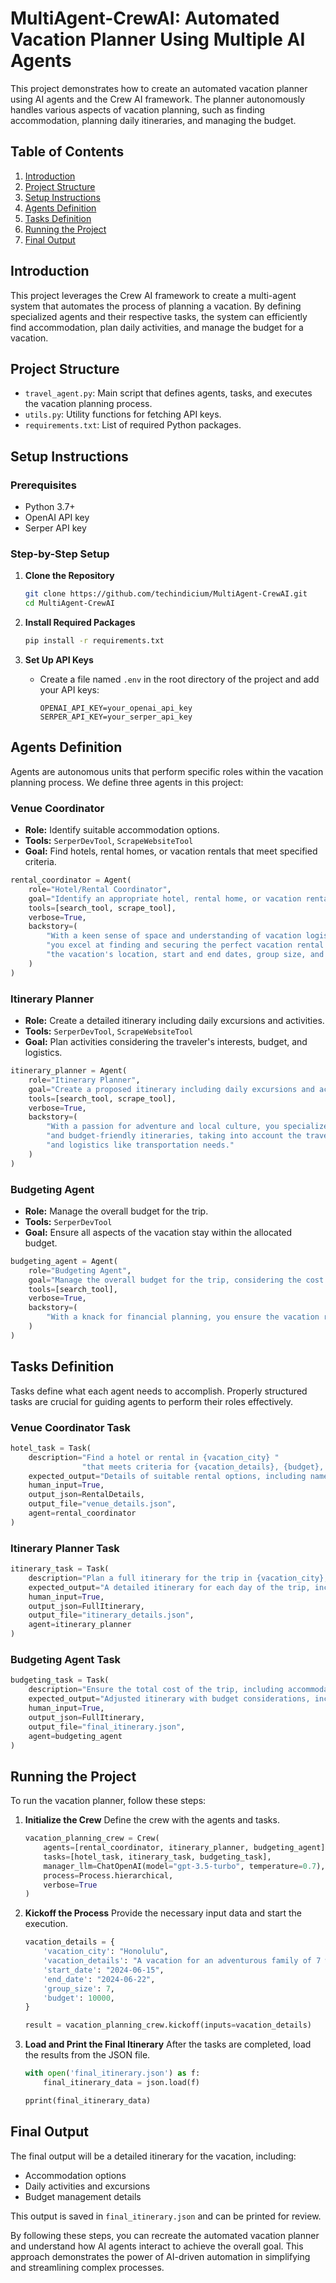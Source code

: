 # MultiAgent-CrewAI: Automated Vacation Planner Using Multiple AI Agents

This project demonstrates how to create an automated vacation planner using AI agents and the Crew AI framework. The planner autonomously handles various aspects of vacation planning, such as finding accommodation, planning daily itineraries, and managing the budget.

## Table of Contents
1. [Introduction](#introduction)
2. [Project Structure](#project-structure)
3. [Setup Instructions](#setup-instructions)
4. [Agents Definition](#agents-definition)
5. [Tasks Definition](#tasks-definition)
6. [Running the Project](#running-the-project)
7. [Final Output](#final-output)

## Introduction
This project leverages the Crew AI framework to create a multi-agent system that automates the process of planning a vacation. By defining specialized agents and their respective tasks, the system can efficiently find accommodation, plan daily activities, and manage the budget for a vacation.

## Project Structure
- `travel_agent.py`: Main script that defines agents, tasks, and executes the vacation planning process.
- `utils.py`: Utility functions for fetching API keys.
- `requirements.txt`: List of required Python packages.

## Setup Instructions

### Prerequisites
- Python 3.7+
- OpenAI API key
- Serper API key

### Step-by-Step Setup

1. **Clone the Repository**
    ```sh
    git clone https://github.com/techindicium/MultiAgent-CrewAI.git
    cd MultiAgent-CrewAI
    ```

2. **Install Required Packages**
    ```sh
    pip install -r requirements.txt
    ```

3. **Set Up API Keys**
    - Create a file named `.env` in the root directory of the project and add your API keys:
      ```env
      OPENAI_API_KEY=your_openai_api_key
      SERPER_API_KEY=your_serper_api_key
      ```

## Agents Definition
Agents are autonomous units that perform specific roles within the vacation planning process. We define three agents in this project:

### Venue Coordinator
- **Role:** Identify suitable accommodation options.
- **Tools:** `SerperDevTool`, `ScrapeWebsiteTool`
- **Goal:** Find hotels, rental homes, or vacation rentals that meet specified criteria.

```python
rental_coordinator = Agent(
    role="Hotel/Rental Coordinator",
    goal="Identify an appropriate hotel, rental home, or vacation rental.",
    tools=[search_tool, scrape_tool],
    verbose=True,
    backstory=(
        "With a keen sense of space and understanding of vacation logistics, "
        "you excel at finding and securing the perfect vacation rental that fits "
        "the vacation's location, start and end dates, group size, and budget constraints."
    )
)
```

### Itinerary Planner
- **Role:** Create a detailed itinerary including daily excursions and activities.
- **Tools:** `SerperDevTool`, `ScrapeWebsiteTool`
- **Goal:** Plan activities considering the traveler's interests, budget, and logistics.

```python
itinerary_planner = Agent(
    role="Itinerary Planner",
    goal="Create a proposed itinerary including daily excursions and activities.",
    tools=[search_tool, scrape_tool],
    verbose=True,
    backstory=(
        "With a passion for adventure and local culture, you specialize in planning engaging "
        "and budget-friendly itineraries, taking into account the traveler's interests, budget, "
        "and logistics like transportation needs."
    )
)
```

### Budgeting Agent
- **Role:** Manage the overall budget for the trip.
- **Tools:** `SerperDevTool`
- **Goal:** Ensure all aspects of the vacation stay within the allocated budget.

```python
budgeting_agent = Agent(
    role="Budgeting Agent",
    goal="Manage the overall budget for the trip, considering the cost of accommodation and daily activities.",
    tools=[search_tool],
    verbose=True,
    backstory=(
        "With a knack for financial planning, you ensure the vacation remains within budget while maximizing value and enjoyment."
    )
)
```

## Tasks Definition
Tasks define what each agent needs to accomplish. Properly structured tasks are crucial for guiding agents to perform their roles effectively.

### Venue Coordinator Task
```python
hotel_task = Task(
    description="Find a hotel or rental in {vacation_city} "
                "that meets criteria for {vacation_details}, {budget}, {group_size}, {start_date} and {end_date}.",
    expected_output="Details of suitable rental options, including name, address, capacity, price per night, available dates, description, and amenities.",
    human_input=True,
    output_json=RentalDetails,
    output_file="venue_details.json",
    agent=rental_coordinator
)
```

### Itinerary Planner Task
```python
itinerary_task = Task(
    description="Plan a full itinerary for the trip in {vacation_city}, considering {vacation_details}, {budget}, and {group_size}. Include daily excursions and local activities, specifying if a rental car is needed.",
    expected_output="A detailed itinerary for each day of the trip, including activities, locations, estimated costs, and rental car needs.",
    human_input=True,
    output_json=FullItinerary,
    output_file="itinerary_details.json",
    agent=itinerary_planner
)
```

### Budgeting Agent Task
```python
budgeting_task = Task(
    description="Ensure the total cost of the trip, including accommodation and daily activities, stays within the allocated budget of {budget}.",
    expected_output="Adjusted itinerary with budget considerations, including the cost of accommodation and daily activities.",
    human_input=True,
    output_json=FullItinerary,
    output_file="final_itinerary.json",
    agent=budgeting_agent
)
```

## Running the Project
To run the vacation planner, follow these steps:

1. **Initialize the Crew**
   Define the crew with the agents and tasks.
   ```python
   vacation_planning_crew = Crew(
       agents=[rental_coordinator, itinerary_planner, budgeting_agent],
       tasks=[hotel_task, itinerary_task, budgeting_task],
       manager_llm=ChatOpenAI(model="gpt-3.5-turbo", temperature=0.7),
       process=Process.hierarchical,
       verbose=True
   )
   ```

2. **Kickoff the Process**
   Provide the necessary input data and start the execution.
   ```python
   vacation_details = {
       'vacation_city': "Honolulu",
       'vacation_details': "A vacation for an adventurous family of 7 who want to explore the island, see the nature, and experience some good Hawaiian food and culture",
       'start_date': "2024-06-15",
       'end_date': "2024-06-22",
       'group_size': 7,
       'budget': 10000,
   }

   result = vacation_planning_crew.kickoff(inputs=vacation_details)
   ```

3. **Load and Print the Final Itinerary**
   After the tasks are completed, load the results from the JSON file.
   ```python
   with open('final_itinerary.json') as f:
       final_itinerary_data = json.load(f)

   pprint(final_itinerary_data)
   ```

## Final Output
The final output will be a detailed itinerary for the vacation, including:
- Accommodation options
- Daily activities and excursions
- Budget management details

This output is saved in `final_itinerary.json` and can be printed for review.

By following these steps, you can recreate the automated vacation planner and understand how AI agents interact to achieve the overall goal. This approach demonstrates the power of AI-driven automation in simplifying and streamlining complex processes.
